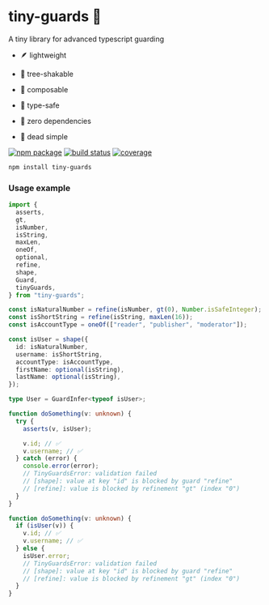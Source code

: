 # tiny-guards 💂

A tiny library for advanced typescript guarding

- 🪶 lightweight

- 🍃 tree-shakable

- 🧱 composable

- 👮 type-safe

- 🔗 zero dependencies

- 🌚 dead simple

<p>
  <a href="https://npmjs.com/package/tiny-guards"><img src="https://img.shields.io/npm/v/tiny-guards?logo=npm&color=brightgreen" alt="npm package"></a>
  <a href="https://github.com/madeofsun/tiny-guards/actions/workflows/test.yaml"><img src="https://github.com/madeofsun/tiny-guards/actions/workflows/test.yaml/badge.svg" alt="build status"></a>
  <a href="https://github.com/madeofsun/tiny-guards/blob/main/jest-config/index.cjs#L30"><img src="https://img.shields.io/badge/coverage-100%25-brightgreen?labelColor=coverage" alt="coverage"/></a>
</p>

```bash
npm install tiny-guards
```

### Usage example

```typescript
import {
  asserts,
  gt,
  isNumber,
  isString,
  maxLen,
  oneOf,
  optional,
  refine,
  shape,
  Guard,
  tinyGuards,
} from "tiny-guards";

const isNaturalNumber = refine(isNumber, gt(0), Number.isSafeInteger);
const isShortString = refine(isString, maxLen(16));
const isAccountType = oneOf(["reader", "publisher", "moderator"]);

const isUser = shape({
  id: isNaturalNumber,
  username: isShortString,
  accountType: isAccountType,
  firstName: optional(isString),
  lastName: optional(isString),
});

type User = GuardInfer<typeof isUser>;

function doSomething(v: unknown) {
  try {
    asserts(v, isUser);

    v.id; // ✅
    v.username; // ✅
  } catch (error) {
    console.error(error);
    // TinyGuardsError: validation failed
    // [shape]: value at key "id" is blocked by guard "refine"
    // [refine]: value is blocked by refinement "gt" (index "0")
  }
}

function doSomething(v: unknown) {
  if (isUser(v)) {
    v.id; // ✅
    v.username; // ✅
  } else {
    isUser.error;
    // TinyGuardsError: validation failed
    // [shape]: value at key "id" is blocked by guard "refine"
    // [refine]: value is blocked by refinement "gt" (index "0")
  }
}
```
